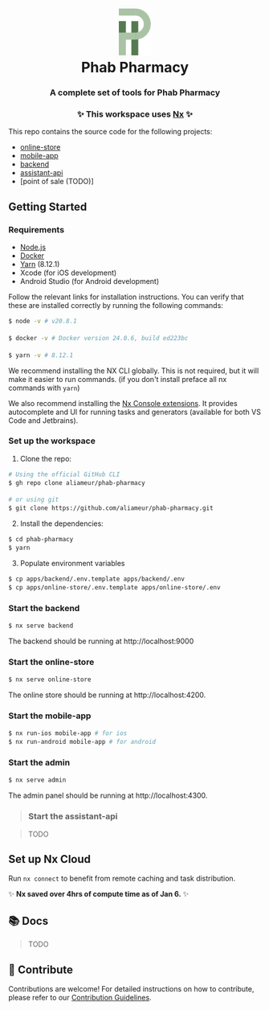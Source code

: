 <h1 align="center">
<img width="64" src="/assets/logo.svg" alt="Phab Pharmacy"/>
<br>
Phab Pharmacy
</h1>

<h3 align="center">A complete set of tools for Phab Pharmacy</h3>
<h3 align="center">✨ This workspace uses <a href="https://nx.dev">Nx</a> ✨</h3>

This repo contains the source code for the following projects:

- [online-store](https://github.com/aliameur/phab-pharmacy/tree/main/apps/online-store)
- [mobile-app](https://github.com/aliameur/phab-pharmacy/tree/main/apps/mobile-app)
- [backend](https://github.com/aliameur/phab-pharmacy/tree/main/apps/backend)
- [assistant-api](https://github.com/aliameur/phab-pharmacy/tree/main/apps/assistant)
- [point of sale (TODO)]

## Getting Started

### Requirements

- [Node.js](https://nodejs.org/en/download/)
- [Docker](https://docs.docker.com/install/)
- [Yarn](https://yarnpkg.com) (8.12.1)
- Xcode (for iOS development)
- Android Studio (for Android development)

Follow the relevant links for installation instructions. You can verify that these are installed correctly by running the following commands:

```bash
$ node -v # v20.8.1

$ docker -v # Docker version 24.0.6, build ed223bc

$ yarn -v # 8.12.1
```

We recommend installing the NX CLI globally. This is not required, but it will make it easier to run commands. (if you don't install preface all nx commands with `yarn`)

We also recommend installing the [Nx Console extensions](https://nx.dev/nx-console). It provides autocomplete and UI for running tasks and generators (available for both VS Code and Jetbrains).


### Set up the workspace


1. Clone the repo:
```bash
# Using the official GitHub CLI
$ gh repo clone aliameur/phab-pharmacy

# or using git
$ git clone https://github.com/aliameur/phab-pharmacy.git
```

2. Install the dependencies:
```bash
$ cd phab-pharmacy
$ yarn
```

3. Populate environment variables
```bash
$ cp apps/backend/.env.template apps/backend/.env
$ cp apps/online-store/.env.template apps/online-store/.env
```

### Start the backend

```bash
$ nx serve backend 
```
The backend should be running at http://localhost:9000  

### Start the online-store

```bash
$ nx serve online-store 
```
The online store should be running at http://localhost:4200.

### Start the mobile-app

```bash
$ nx run-ios mobile-app # for ios
$ nx run-android mobile-app # for android 
```

### Start the admin

```bash
$ nx serve admin 
```

The admin panel should be running at http://localhost:4300.

> ### Start the assistant-api

> TODO

## Set up Nx Cloud

Run `nx connect` to benefit from remote caching and task distribution. 

✨ **Nx saved over 4hrs of compute time as of Jan 6.** ✨


## 📚 Docs

> TODO

## 💎 Contribute

Contributions are welcome! For detailed instructions on how to contribute, please refer to our [Contribution Guidelines](CONTRIBUTING.md).

